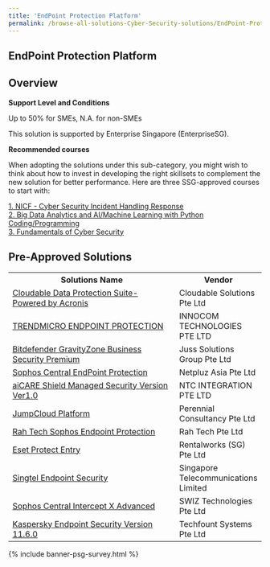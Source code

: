 ```yaml
---
title: 'EndPoint Protection Platform'
permalink: /browse-all-solutions-Cyber-Security-solutions/EndPoint-Protection-Platform
---
```


## EndPoint Protection Platform
## Overview

**Support Level and Conditions**

Up to 50% for SMEs, N.A. for non-SMEs

This solution is supported by Enterprise Singapore (EnterpriseSG).

**Recommended courses**

When adopting the solutions under this sub-category, you might wish to think about how to invest in developing the right skillsets to complement the new solution for better performance. Here are three SSG-approved courses to start with:

<a href='https://sfec.enterprisejobskills.gov.sg/Course_Internet/CourseDetail.aspx?CoursesReferenceNumber=TGS-2019504273'  target='_blank' rel='noopener'>1. NICF - Cyber Security Incident Handling Response</a><br>
<a href='https://sfec.enterprisejobskills.gov.sg/Course_Internet/CourseDetail.aspx?CoursesReferenceNumber=TGS-2020504595'  target='_blank' rel='noopener'>2. Big Data Analytics and AI/Machine Learning with Python Coding/Programming</a><br>
<a href='https://sfec.enterprisejobskills.gov.sg/Course_Internet/CourseDetail.aspx?CoursesReferenceNumber=TGS-2021002154'  target='_blank' rel='noopener'>3. Fundamentals of Cyber Security</a><br>

## Pre-Approved Solutions

<table>
<tr>
<th style='width: auto;'><b>Solutions Name</b></th>
<th style='width: 30%;'><b>Vendor</b></th>
</tr>
<tr>
<td><a href='/productivity-solutions-grant/solutionrepo/solution401' target='_blank'>Cloudable Data Protection Suite-Powered by Acronis</a><br></td>
<td>Cloudable Solutions Pte Ltd</td>
</tr>
<tr>
<td><a href='/productivity-solutions-grant/solutionrepo/solution817' target='_blank'>TRENDMICRO ENDPOINT PROTECTION</a><br></td>
<td>INNOCOM TECHNOLOGIES PTE LTD </td>
</tr>
<tr>
<td><a href='/productivity-solutions-grant/solutionrepo/solution872' target='_blank'>Bitdefender GravityZone Business Security Premium</a><br></td>
<td>Juss Solutions Group Pte Ltd</td>
</tr>
<tr>
<td><a href='/productivity-solutions-grant/solutionrepo/solution1026' target='_blank'>Sophos Central EndPoint Protection</a><br></td>
<td>Netpluz Asia Pte Ltd</td>
</tr>
<tr>
<td><a href='/productivity-solutions-grant/solutionrepo/solution1090' target='_blank'>aiCARE Shield Managed Security Version Ver1.0</a><br></td>
<td>NTC INTEGRATION PTE LTD</td>
</tr>
<tr>
<td><a href='/productivity-solutions-grant/solutionrepo/solution1156' target='_blank'>JumpCloud Platform</a><br></td>
<td>Perennial Consultancy Pte Ltd</td>
</tr>
<tr>
<td><a href='/productivity-solutions-grant/solutionrepo/solution1226' target='_blank'>Rah Tech Sophos Endpoint Protection</a><br></td>
<td>Rah Tech Pte Ltd</td>
</tr>
<tr>
<td><a href='/productivity-solutions-grant/solutionrepo/solution1264' target='_blank'>Eset Protect Entry</a><br></td>
<td>Rentalworks (SG) Pte Ltd</td>
</tr>
<tr>
<td><a href='/productivity-solutions-grant/solutionrepo/solution1385' target='_blank'>Singtel Endpoint Security</a><br></td>
<td>Singapore Telecommunications Limited</td>
</tr>
<tr>
<td><a href='/productivity-solutions-grant/solutionrepo/solution1448' target='_blank'>Sophos Central Intercept X Advanced</a><br></td>
<td>SWIZ Technologies Pte Ltd</td>
</tr>
<tr>
<td><a href='/productivity-solutions-grant/solutionrepo/solution1473' target='_blank'>Kaspersky Endpoint Security Version 11.6.0</a><br></td>
<td>Techfount Systems Pte Ltd</td>
</tr>
</table>

{% include banner-psg-survey.html %}
